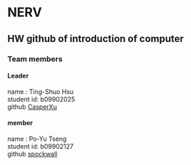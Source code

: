 # NERV
## HW github of introduction of computer

### Team members
#### Leader
name : Ting-Shuo Hsu</br>
student id: b09902025 </br>
github [CasperXu](https://l.facebook.com/l.php?u=https%3A%2F%2Fgithub.com%2FCasperXu%3Ffbclid%3DIwAR0s3jPnzU216qnDp6DixGF2Hx2KUvF0oc-zK_1r94X9R8fsARMIsnDmup8&h=AT15nMczSwWY74DE6gmze0UK2tdiMMucPMFMeKaRLF71xnXT06Uk9rX8fDOFqwfjgfk5kSzDTrPcfSj8EjEnKfWl7m0HzOglOktmd3Fb5giRo8Iw-MgQ9muW2SLTWPU-14SUbjJc7Y9a0nTd-g-LhA)

#### member
name : Po-Yu Tseng</br>
student id: b09902127</br>
github [spockwall](https://github.com/spockwall)
